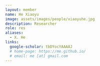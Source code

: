 ```yaml
---
layout: member
name: He Xiaoyu
image: assets/images/people/xiaoyuhe.jpg
description: Researcher
role: res
aliases:
  - X. He
links:
  google-scholar: tbDYocYAAAAJ
  # home-page: https://me.github.io/
  # email: me [at] gmail.com 
---
```



